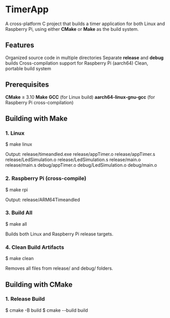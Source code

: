 # TimerApp

A cross-platform C project that builds a timer application for both Linux and Raspberry Pi, using either **CMake** or **Make** as the build system.

## Features

Organized source code in multiple directories
Separate **release** and **debug** builds
Cross-compilation support for Raspberry Pi (aarch64)
Clean, portable build system

## Prerequisites

**CMake** ≥ 3.10
**Make**
**GCC** (for Linux build)
**aarch64-linux-gnu-gcc** (for Raspberry Pi cross-compilation)


## Building with Make

### 1. Linux

$ make linux

Output: release/timeandled.exe
        release/appTimer.o
        release/appTimer.s
        release/LedSimulation.o
        release/LedSimulation.s
        release/main.o
        release/main.s
        debug/appTimer.o
        debug/LedSimulation.o
        debug/main.o
        


### 2. Raspberry Pi (cross-compile)

$ make rpi

Output: release/ARM64Timeandled

### 3. Build All

$ make all

Builds both Linux and Raspberry Pi release targets.

### 4. Clean Build Artifacts

$ make clean

Removes all files from release/ and debug/ folders.

## Building with CMake

### 1. Release Build

$ cmake -B build
$ cmake --build build